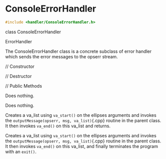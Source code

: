 


# ConsoleErrorHandler 

```cpp
#include <handler/ConsoleErrorHandler.h>
```



class ConsoleErrorHandler



ErrorHandler






The ConsoleErrorHandler class is a concrete subclass of error handler
which sends the error messages to the opserr stream.

// Constructor






// Destructor






// Public Methods










Does nothing.




Does nothing.




Creates a va_list using `va_start()` on the ellipses arguments and
invokes the `outputMessage(opserr, msg, va_list)`{.cpp} routine in the parent
class. It then invokes `va_end()` on this va_list and returns.

Creates a va_list using `va_start()` on the ellipses arguments and
invokes the `outputMessage(opserr, msg, va_list)`{.cpp} routine in the parent
class. It then invokes `va_end()` on this va_list, and finally
terminates the program with an `exit()`.
